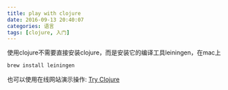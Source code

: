 ```yaml
---
title: play with clojure
date: 2016-09-13 20:40:07
categories: 语言
tags: [clojure, 入门]
---
```


使用clojure不需要直接安装clojure，而是安装它的编译工具leiningen，在mac上
``` bash
brew install leiningen
```
也可以使用在线网站演示操作: [Try Clojure](http://www.tryclj.com/)



